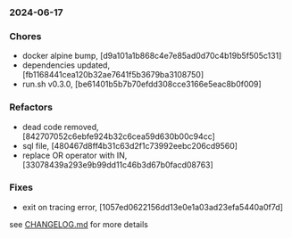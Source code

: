 ### 2024-06-17

### Chores
+ docker alpine bump, [d9a101a1b868c4e7e85ad0d70c4b19b5f505c131]
+ dependencies updated, [fb1168441cea120b32ae7641f5b3679ba3108750]
+ run.sh v0.3.0, [be61401b5b7b70efdd308cce3166e5eac8b0f009]

### Refactors
+ dead code removed, [842707052c6ebfe924b32c6cea59d630b00c94cc]
+ sql file, [480467d8ff4b31c63d2f1c73992eebc206cd9560]
+ replace OR operator with IN, [33078439a293e9b99dd11c46b3d67b0facd08763]

### Fixes
+ exit on tracing error, [1057ed0622156dd13e0e1a03ad23efa5440a0f7d]

see <a href='https://github.com/mrjackwills/mealpedant_api/blob/main/CHANGELOG.md'>CHANGELOG.md</a> for more details
